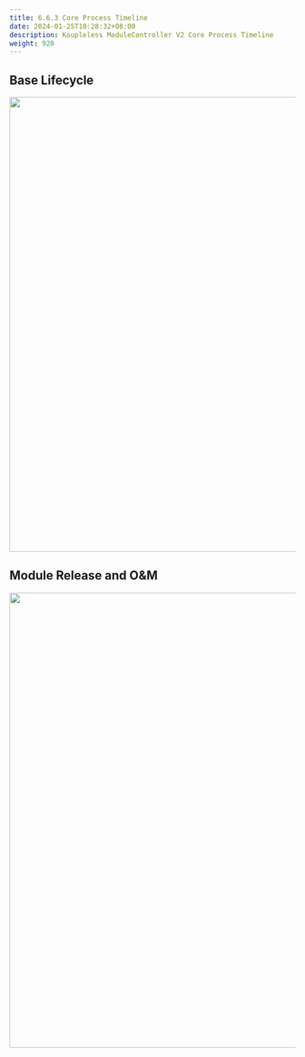 ```yaml
---
title: 6.6.3 Core Process Timeline
date: 2024-01-25T10:28:32+08:00
description: Koupleless ModuleController V2 Core Process Timeline
weight: 920
---
```


## Base Lifecycle

<div style="text-align: center;">  
    <img align="center" width="800px" src="/img/module-controller-v2/base_sequence_diagram.png" />  
</div>

## Module Release and O&M

<div style="text-align: center;">  
    <img align="center" width="800px" src="/img/module-controller-v2/module_pub_update_diagram.png" />  
</div>  

<br/>
